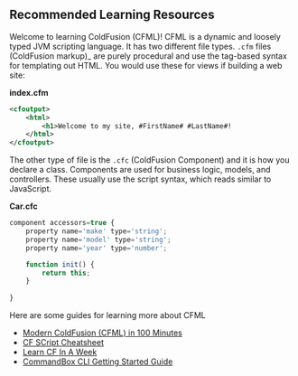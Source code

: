 ## Recommended Learning Resources

Welcome to learning ColdFusion (CFML)!  CFML is a dynamic and loosely typed JVM scripting language.  It has two different file types. `.cfm` files (ColdFusion markup)_ are purely procedural and use the tag-based syntax for templating out HTML.  You would use these for views if building a web site:

**index.cfm**

```xml
<cfoutput>
	<html>
		<h1>Welcome to my site, #FirstName# #LastName#!
	</html>
</cfoutput>
```

The other type of file is the `.cfc` (ColdFusion Component) and it is how you declare a class.  Components are used for business logic, models, and controllers.  These usually use the script syntax, which reads similar to JavaScript.

**Car.cfc**

```js
component accessors=true {
	property name='make' type='string';
	property name='model' type='string';
	property name='year' type='number';

	function init() {
		return this;
	}
 
}
```

Here are some guides for learning more about CFML
 
* [Modern ColdFusion (CFML) in 100 Minutes](https://www.gitbook.com/book/ortus/modern-coldfusion-cfml-in-100-minutes/details)
* [CF SCript Cheatsheet](http://www.petefreitag.com/cheatsheets/coldfusion/cfscript/)
* [Learn CF In A Week](http://www.learncfinaweek.com/)
* [CommandBox CLI Getting Started Guide](https://ortus.gitbooks.io/commandbox-documentation/content/getting_started_guide.html)